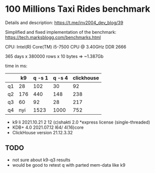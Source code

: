 # 100 Millions Taxi Rides benchmark

Details and description: https://t.me/inv2004_dev_blog/39

Simplified and fixed implementation of the benchmark: https://tech.marksblogg.com/benchmarks.html

CPU: Intel(R) Core(TM) i5-7500 CPU @ 3.40GHz DDR 2666

365 days x 380000 rows x 10 bytes => ~1.387Gb

time in ms:

|    | k9  | q -s 1 | q -s 4 | clickhouse |
|----|-----|--------|--------|------------|
| q1 | 28  | 102    | 30     | 92         |
| q2 | 176 | 440    | 148    | 238        |
| q3 | 60  | 92     | 28     | 217        |
| q4 | nyi | 1523   | 1000   | 752        |

* k9 li 2021.10.21 2 12 (c)shakti 2.0 *express license (single-threaded)
* KDB+ 4.0 2021.07.12 l64/ 4(16)core
* ClickHouse version 21.12.3.32

## TODO
- not sure about k9-q3 results
- would be good to retest q with parted mem-data like k9
